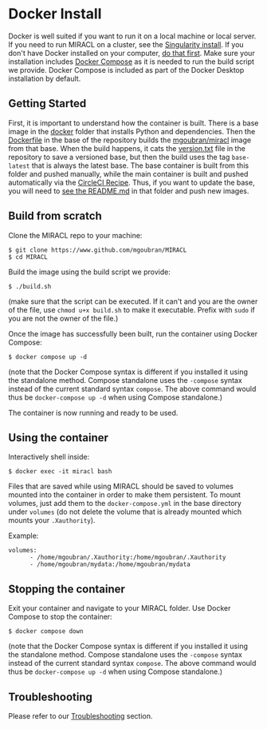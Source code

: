 # Docker Install

Docker is well suited if you want to run it on a local machine or local server. If you need to run MIRACL on a cluster,
see the [Singularity install](install-singularity.md). If you don't have Docker installed on
your computer, [do that first](https://docs.docker.com/engine/installation/). Make sure your installation includes [Docker Compose](https://docs.docker.com/compose/install/) as it is needed to run the build script we provide.
Docker Compose is included as part of the Docker Desktop installation by default.

## Getting Started

First, it is important to understand how the container is built. There is a base image
in the [docker](../docker) folder that installs Python and dependencies.
Then the [Dockerfile](../Dockerfile) in the base of the repository builds
the [mgoubran/miracl](https://hub.docker.com/r/mgoubran/miracl) image from
that base. When the build happens, it cats the [version.txt](../miracl/version.txt)
file in the repository to save a versioned base, but then the build
uses the tag `base-latest` that is always the latest base.
The base container is built from this folder and pushed manually, while the
main container is built and pushed automatically via the [CircleCI Recipe](../.circleci/config.yml).
Thus, if you want to update the base, you will need to [see the README.md](../docker)
in that folder and push new images.

## Build from scratch

Clone the MIRACL repo to your machine:

```
$ git clone https://www.github.com/mgoubran/MIRACL
$ cd MIRACL
```

Build the image using the build script we provide:

```
$ ./build.sh
```

(make sure that the script can be executed. If it can't and you are the owner of the file, use `chmod u+x build.sh` to make it executable. Prefix with `sudo` if you are not the owner of the file.)

Once the image has successfully been built, run the container using Docker Compose:

```
$ docker compose up -d
```

(note that the Docker Compose syntax is different if you installed it using the standalone method. Compose standalone uses the `-compose` syntax instead of the current standard syntax `compose`. The above command would thus be `docker-compose up -d` when using Compose standalone.)

The container is now running and ready to be used.
  
## Using the container

Interactively shell inside:

```
$ docker exec -it miracl bash
```

Files that are saved while using MIRACL should be saved to volumes mounted into the container in order to make them persistent. To mount volumes, just add them to the `docker-compose.yml` in the base directory under `volumes` (do not delete the volume that is already mounted which mounts your `.Xauthority`).

Example:

```
volumes:
      - /home/mgoubran/.Xauthority:/home/mgoubran/.Xauthority
      - /home/mgoubran/mydata:/home/mgoubran/mydata
```

## Stopping the container

Exit your container and navigate to your MIRACL folder. Use Docker Compose to stop the container:

```
$ docker compose down
```

(note that the Docker Compose syntax is different if you installed it using the standalone method. Compose standalone uses the `-compose` syntax instead of the current standard syntax `compose`. The above command would thus be `docker-compose up -d` when using Compose standalone.)

## Troubleshooting

Please refer to our [Troubleshooting](troubleshooting.md) section.
